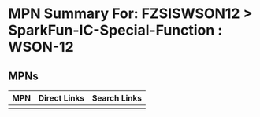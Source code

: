 



# MPN Summary For: FZSISWSON12 > SparkFun-IC-Special-Function : WSON-12

## MPNs
  

|MPN|Direct Links|Search Links|
| :--- | :--- | :--- |
||||
